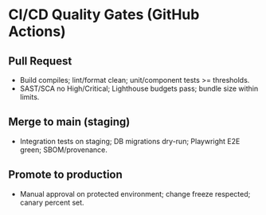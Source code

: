 ﻿# CI/CD Quality Gates (GitHub Actions)
## Pull Request
- Build compiles; lint/format clean; unit/component tests >= thresholds.
- SAST/SCA no High/Critical; Lighthouse budgets pass; bundle size within limits.
## Merge to main (staging)
- Integration tests on staging; DB migrations dry-run; Playwright E2E green; SBOM/provenance.
## Promote to production
- Manual approval on protected environment; change freeze respected; canary percent set.